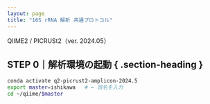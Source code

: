 ```yaml
---
layout: page
title: "16S rRNA 解析 共通プロトコル"
---
```


<div class="section-title">QIIME2 / PICRUSt2（ver. 2024.05）</div>

## STEP 0｜解析環境の起動 { .section-heading }

```bash
conda activate q2-picrust2-amplicon-2024.5
export master=ishikawa   # ← 班名を入力
cd ~/qiime/$master
